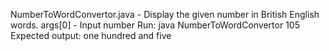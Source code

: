 NumberToWordConvertor.java - Display the given number in British English words. 
args[0] - Input number
Run: java NumberToWordConvertor 105
Expected output: one hundred and five
  
